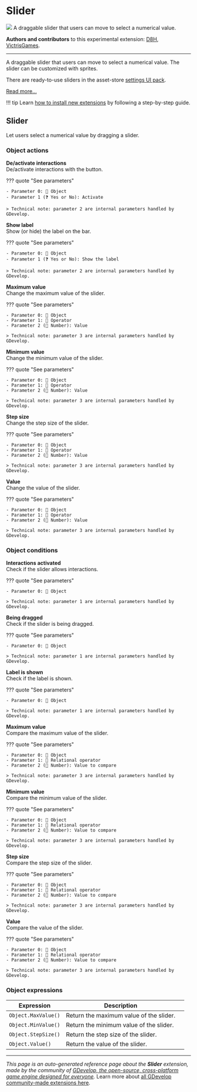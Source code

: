 # Slider

<img src="https://asset-resources.gdevelop.io/public-resources/Icons/Line Hero Pack/Master/SVG/UI Essentials/1678c39a3b2bd3df4f82a8a293770db4986a6bcfd3f78e738ddfc86e39176423_UI Essentials_sliders_options.svg" class="extension-icon"></img>
A draggable slider that users can move to select a numerical value.

**Authors and contributors** to this experimental extension: [D8H](https://gd.games/D8H), [VictrisGames](https://gd.games/VictrisGames).

---

A draggable slider that users can move to select a numerical value. The slider can be customized with sprites.

There are ready-to-use sliders in the asset-store [settings UI pack](https://editor.gdevelop.io/?initial-dialog=asset-store&asset-pack=settings-ui-settings-ui).

[Read more...](/gdevelop5/objects/slider)

!!! tip
    Learn [how to install new extensions](/gdevelop5/extensions/search) by following a step-by-step guide.



## Slider 

Let users select a numerical value by dragging a slider. 

### Object actions

**De/activate interactions**  
De/activate interactions with the button.

??? quote "See parameters"

    - Parameter 0: 👾 Object
    - Parameter 1 (❓ Yes or No): Activate

    > Technical note: parameter 2 are internal parameters handled by GDevelop.

**Show label**  
Show (or hide) the label on the bar.

??? quote "See parameters"

    - Parameter 0: 👾 Object
    - Parameter 1 (❓ Yes or No): Show the label

    > Technical note: parameter 2 are internal parameters handled by GDevelop.

**Maximum value**  
Change the maximum value of the slider.

??? quote "See parameters"

    - Parameter 0: 👾 Object
    - Parameter 1: 🟰 Operator
    - Parameter 2 (🔢 Number): Value

    > Technical note: parameter 3 are internal parameters handled by GDevelop.

**Minimum value**  
Change the minimum value of the slider.

??? quote "See parameters"

    - Parameter 0: 👾 Object
    - Parameter 1: 🟰 Operator
    - Parameter 2 (🔢 Number): Value

    > Technical note: parameter 3 are internal parameters handled by GDevelop.

**Step size**  
Change the step size of the slider.

??? quote "See parameters"

    - Parameter 0: 👾 Object
    - Parameter 1: 🟰 Operator
    - Parameter 2 (🔢 Number): Value

    > Technical note: parameter 3 are internal parameters handled by GDevelop.

**Value**  
Change the value of the slider.

??? quote "See parameters"

    - Parameter 0: 👾 Object
    - Parameter 1: 🟰 Operator
    - Parameter 2 (🔢 Number): Value

    > Technical note: parameter 3 are internal parameters handled by GDevelop.

### Object conditions

**Interactions activated**  
Check if the slider allows interactions.

??? quote "See parameters"

    - Parameter 0: 👾 Object

    > Technical note: parameter 1 are internal parameters handled by GDevelop.

**Being dragged**  
Check if the slider is being dragged.

??? quote "See parameters"

    - Parameter 0: 👾 Object

    > Technical note: parameter 1 are internal parameters handled by GDevelop.

**Label is shown**  
Check if the label is shown.

??? quote "See parameters"

    - Parameter 0: 👾 Object

    > Technical note: parameter 1 are internal parameters handled by GDevelop.

**Maximum value**  
Compare the maximum value of the slider.

??? quote "See parameters"

    - Parameter 0: 👾 Object
    - Parameter 1: 🟰 Relational operator
    - Parameter 2 (🔢 Number): Value to compare

    > Technical note: parameter 3 are internal parameters handled by GDevelop.

**Minimum value**  
Compare the minimum value of the slider.

??? quote "See parameters"

    - Parameter 0: 👾 Object
    - Parameter 1: 🟰 Relational operator
    - Parameter 2 (🔢 Number): Value to compare

    > Technical note: parameter 3 are internal parameters handled by GDevelop.

**Step size**  
Compare the step size of the slider.

??? quote "See parameters"

    - Parameter 0: 👾 Object
    - Parameter 1: 🟰 Relational operator
    - Parameter 2 (🔢 Number): Value to compare

    > Technical note: parameter 3 are internal parameters handled by GDevelop.

**Value**  
Compare the value of the slider.

??? quote "See parameters"

    - Parameter 0: 👾 Object
    - Parameter 1: 🟰 Relational operator
    - Parameter 2 (🔢 Number): Value to compare

    > Technical note: parameter 3 are internal parameters handled by GDevelop.

### Object expressions

| Expression | Description |  |
|-----|-----|-----|
| `Object.MaxValue()` | Return the maximum value of the slider. ||
| `Object.MinValue()` | Return the minimum value of the slider. ||
| `Object.StepSize()` | Return the step size of the slider. ||
| `Object.Value()` | Return the value of the slider. ||


---

*This page is an auto-generated reference page about the **Slider** extension, made by the community of [GDevelop, the open-source, cross-platform game engine designed for everyone](https://gdevelop.io/).* Learn more about [all GDevelop community-made extensions here](/gdevelop5/extensions).